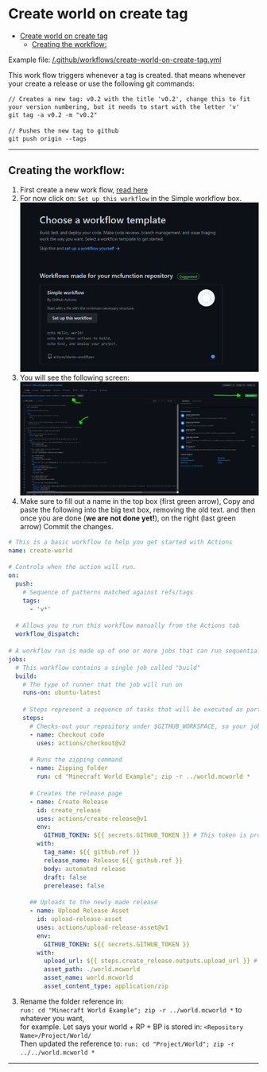 # Create world on create tag

- [Create world on create tag](#create-world-on-create-tag)
  - [Creating the workflow:](#creating-the-workflow)

Example file: [/.github/workflows/create-world-on-create-tag.yml](../.github/workflows/create-world-on-create-tag.yml)

This work flow triggers whenever a tag is created. that means whenever your create a release or use the following git commands:

```Csharp
// Creates a new tag: v0.2 with the title 'v0.2', change this to fit your version numbering, but it needs to start with the letter 'v'
git tag -a v0.2 -m "v0.2"

// Pushes the new tag to github
git push origin --tags
```

---
## Creating the workflow:

1. First create a new work flow, [read here](./Create%20workflow.md)
2. For now click on: `Set up this workflow` in the Simple workflow box.
  ![image](Assets/Choose%20workflow%20template.png)
3. You will see the following screen:
  ![image](Assets/Create%20workflow%20data%20screen.png)
4. Make sure to fill out a name in the top box (first green arrow), Copy and paste the following into the big text box, removing the old text. and then once you are done (**we are not done yet!**), on the right (last green arrow) Commit the changes.

```yml
# This is a basic workflow to help you get started with Actions
name: create-world

# Controls when the action will run. 
on:
  push:
    # Sequence of patterns matched against refs/tags
    tags:
      - 'v*'

  # Allows you to run this workflow manually from the Actions tab
  workflow_dispatch:

# A workflow run is made up of one or more jobs that can run sequentially or in parallel
jobs:
  # This workflow contains a single job called "build"
  build:
    # The type of runner that the job will run on
    runs-on: ubuntu-latest

    # Steps represent a sequence of tasks that will be executed as part of the job
    steps:
      # Checks-out your repository under $GITHUB_WORKSPACE, so your job can access it
      - name: Checkout code
        uses: actions/checkout@v2

      # Runs the zipping command
      - name: Zipping folder
        run: cd "Minecraft World Example"; zip -r ../world.mcworld *

      # Creates the release page
      - name: Create Release
        id: create_release
        uses: actions/create-release@v1
        env:
          GITHUB_TOKEN: ${{ secrets.GITHUB_TOKEN }} # This token is provided by Actions, you do not need to create your own token
        with:
          tag_name: ${{ github.ref }}
          release_name: Release ${{ github.ref }}
          body: automated release
          draft: false
          prerelease: false

      ## Uploads to the newly made release
      - name: Upload Release Asset
        id: upload-release-asset 
        uses: actions/upload-release-asset@v1
        env:
          GITHUB_TOKEN: ${{ secrets.GITHUB_TOKEN }}
        with:
          upload_url: ${{ steps.create_release.outputs.upload_url }} # This pulls from the CREATE RELEASE step above, referencing it's ID to get its outputs object, which include a `upload_url`. See this blog post for more info: https://jasonet.co/posts/new-features-of-github-actions/#passing-data-to-future-steps 
          asset_path: ./world.mcworld
          asset_name: world.mcworld
          asset_content_type: application/zip
```

3. Rename the folder reference in:   
`run: cd "Minecraft World Example"; zip -r ../world.mcworld *`
to whatever you want,   
for example. Let says your world + RP + BP is stored in: `<Repository Name>/Project/World/`  
Then updated the reference to: `run: cd "Project/World"; zip -r ../../world.mcworld *`

---